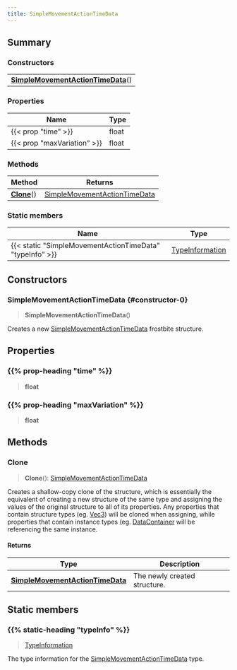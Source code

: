 ```yaml
---
title: SimpleMovementActionTimeData
---
```



## Summary
### Constructors
| |
| ----------- |
| **[SimpleMovementActionTimeData](#constructor-0)**() |

### Properties
| Name | Type |
| ---- | ---- |
| {{< prop "time" >}} | float |
| {{< prop "maxVariation" >}} | float |

### Methods
| Method | Returns |
| ------ | ---- |
| **[Clone](#clone)**() | [SimpleMovementActionTimeData](/vext/ref/fb/simplemovementactiontimedata) |

### Static members
| Name | Type |
| ---- | ---- |
| {{< static "SimpleMovementActionTimeData" "typeInfo" >}} | [TypeInformation](/vext/ref/shared/class/typeinformation) |

## Constructors
### SimpleMovementActionTimeData {#constructor-0}
> **SimpleMovementActionTimeData**()

Creates a new [SimpleMovementActionTimeData](/vext/ref/fb/simplemovementactiontimedata) frostbite structure.

## Properties
### {{% prop-heading "time" %}}
> **float**

### {{% prop-heading "maxVariation" %}}
> **float**

## Methods
### Clone
> **Clone**(): [SimpleMovementActionTimeData](/vext/ref/fb/simplemovementactiontimedata)

Creates a shallow-copy clone of the structure, which is essentially the equivalent of creating a new structure of the same type and assigning the values of the original structure to all of its properties. Any properties that contain structure types (eg. [Vec3](/vext/ref/shared/class/vec3)) will be cloned when assigning, while properties that contain instance types (eg. [DataContainer](/vext/ref/shared/class/datacontainer) will be referencing the same instance.

#### Returns
| Type | Description |
| ---- | ----------- |
| **[SimpleMovementActionTimeData](/vext/ref/fb/simplemovementactiontimedata)** | The newly created structure. |

## Static members
### {{% static-heading "typeInfo" %}}
> [TypeInformation](/vext/ref/shared/class/typeinformation)

The type information for the [SimpleMovementActionTimeData](/vext/ref/fb/simplemovementactiontimedata) type.

